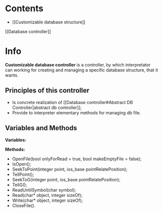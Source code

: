 # Contents
- [[Customizable database structure]]

[[Database controller]]

# Info
**Customizable database controller** is a controller, by which interpretator can working for creating and managing a specific database structure, that it wants.

## Principles of this controller
- Is concrete realization of [[Database controller#Abstract DB Controller|abstract db controller]];
- Provide to interpreter elementary methods for managing db file.

## Variables and Methods
**Variables:**

**Methods:**
- OpenFile(bool onlyForRead = true, bool makeEmptyFile = false);
- IsOpen();
- SeekToPoint(integer point, ios_base pointRelatePosition);
- TellPoint();
- SeekToG(integer point, ios_base pointRelatePosition);
- TellG();
- ReadUntilSymbol(char symbol);
- Read(char* object, integer sizeOf);
- Write(char* object, integer sizeOf);
- CloseFile().
